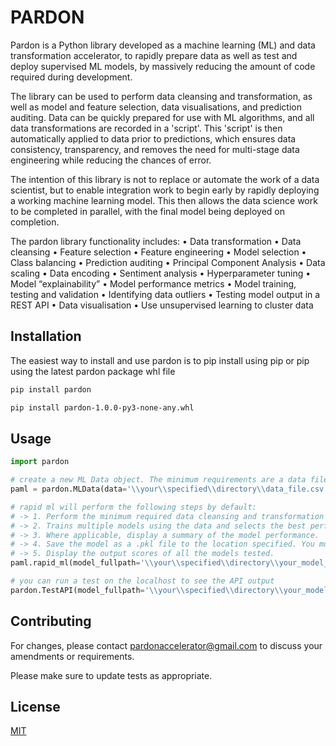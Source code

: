 # PARDON

Pardon is a Python library developed as a machine learning (ML) and data transformation accelerator, to rapidly prepare data as well as test and deploy supervised ML models, by massively reducing the amount of code required during development.

The library can be used to perform data cleansing and transformation, as well as model and feature selection, data visualisations, and prediction auditing. Data can be quickly prepared for use with ML algorithms, and all data transformations are recorded in a 'script'. This 'script' is then automatically applied to data prior to predictions, which ensures data consistency, transparency, and removes the need for multi-stage data engineering while reducing the chances of error.

The intention of this library is not to replace or automate the work of a data scientist, but to enable integration work to begin early by rapidly deploying a working machine learning model. This then allows the data science work to be completed in parallel, with the final model being deployed on completion.

The pardon library functionality includes:
•	Data transformation
•	Data cleansing
•	Feature selection
•	Feature engineering
•	Model selection
•	Class balancing
•	Prediction auditing
•	Principal Component Analysis
•	Data scaling
•	Data encoding
•	Sentiment analysis
•	Hyperparameter tuning
•	Model “explainability”
•	Model performance metrics
•	Model training, testing and validation
•	Identifying data outliers
•	Testing model output in a REST API
•	Data visualisation
•	Use unsupervised learning to cluster data


## Installation

The easiest way to install and use pardon is to pip install using pip or pip using the latest pardon package whl file
```bash
pip install pardon
```
```bash
pip install pardon-1.0.0-py3-none-any.whl
```

## Usage

```python
import pardon

# create a new ML Data object. The minimum requirements are a data file or data stream, and the name of the column you're trying to predict.
paml = pardon.MLData(data='\\your\\specified\\directory\\data_file.csv', target='column_name_to_predict')

# rapid ml will perform the following steps by default:
# -> 1. Perform the minimum required data cleansing and transformation to prepare your data for model training.
# -> 2. Trains multiple models using the data and selects the best performing model.
# -> 3. Where applicable, display a summary of the model performance.
# -> 4. Save the model as a .pkl file to the location specified. You must ensure the filename is a .pkl file.
# -> 5. Display the output scores of all the models tested.
paml.rapid_ml(model_fullpath='\\your\\specified\\directory\\your_model_name.pkl')

# you can run a test on the localhost to see the API output
pardon.TestAPI(model_fullpath='\\your\\specified\\directory\\your_model_name.pkl')
```

## Contributing
For changes, please contact pardonaccelerator@gmail.com to discuss your amendments or requirements.

Please make sure to update tests as appropriate.

## License
[MIT](https://choosealicense.com/licenses/mit/)
